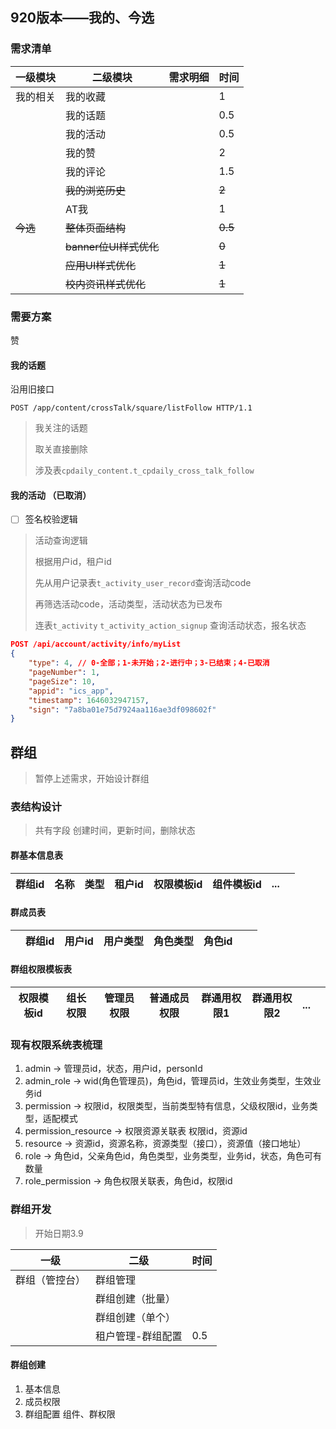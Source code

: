 ## 920版本——我的、今选

### 需求清单

| 一级模块 | 二级模块               | 需求明细 | 时间    |
| -------- | ---------------------- | -------- | ------- |
| 我的相关 | 我的收藏               |          | 1       |
|          | 我的话题               |          | 0.5     |
|          | 我的活动               |          | 0.5     |
|          | 我的赞                 |          | 2       |
|          | 我的评论               |          | 1.5     |
|          | ~~我的浏览历史~~       |          | ~~2~~   |
|          | AT我                   |          | 1       |
| ~~今选~~ | ~~整体页面结构~~       |          | ~~0.5~~ |
|          | ~~banner位UI样式优化~~ |          | ~~0~~   |
|          | ~~应用UI样式优化~~     |          | ~~1~~   |
|          | ~~校内资讯样式优化~~   |          | ~~1~~   |



### 需要方案

赞



#### 我的话题

沿用旧接口

```
POST /app/content/crossTalk/square/listFollow HTTP/1.1
```

> 我关注的话题
>
> 取关直接删除
>
> 涉及表`cpdaily_content.t_cpdaily_cross_talk_follow`



#### 我的活动 （已取消）

- [ ] 签名校验逻辑

> 活动查询逻辑
>
> 根据用户id，租户id
>
> 先从用户记录表`t_activity_user_record`查询活动code
>
> 再筛选活动code，活动类型，活动状态为已发布
>
> 连表`t_activity` `t_activity_action_signup` 查询活动状态，报名状态

```json
POST /api/account/activity/info/myList
{
	"type": 4, // 0-全部；1-未开始；2-进行中；3-已结束；4-已取消
	"pageNumber": 1,
	"pageSize": 10,
	"appid": "ics_app",
	"timestamp": 1646032947157,
	"sign": "7a8ba01e75d7924aa116ae3df098602f"
}
```





## 群组

> 暂停上述需求，开始设计群组

### 表结构设计

> 共有字段 创建时间，更新时间，删除状态

#### 群基本信息表

| 群组id | 名称 | 类型 | 租户id | 权限模板id | 组件模板id | ...  |      |
| ------ | ---- | ---- | ------ | ---------- | ---------- | ---- | ---- |

#### 群成员表

|      | 群组id | 用户id | 用户类型 | 角色类型 | 角色id |      |      |
| ---- | ------ | ------ | -------- | -------- | ------ | ---- | ---- |

#### 群组权限模板表

| 权限模板id | 组长权限 | 管理员权限 | 普通成员权限 | 群通用权限1 | 群通用权限2 | ...  |      |
| ---------- | -------- | ---------- | ------------ | ----------- | ----------- | ---- | ---- |



### 现有权限系统表梳理

1. admin -> 管理员id，状态，用户id，personId
2. admin_role -> wid(角色管理员)，角色id，管理员id，生效业务类型，生效业务id
3. permission -> 权限id，权限类型，当前类型特有信息，父级权限id，业务类型，适配模式
4. permission_resource -> 权限资源关联表 权限id，资源id
5. resource -> 资源id，资源名称，资源类型（接口），资源值（接口地址）
6. role -> 角色id，父亲角色id，角色类型，业务类型，业务id，状态，角色可有数量
7. role_permission -> 角色权限关联表，角色id，权限id



### 群组开发

> 开始日期3.9

| 一级           | 二级              | 时间 |
| -------------- | ----------------- | ---- |
| 群组（管控台） | 群组管理          |      |
|                | 群组创建（批量）  |      |
|                | 群组创建（单个）  |      |
|                | 租户管理-群组配置 | 0.5  |

#### 群组创建

1. 基本信息
2. 成员权限
3. 群组配置 组件、群权限
